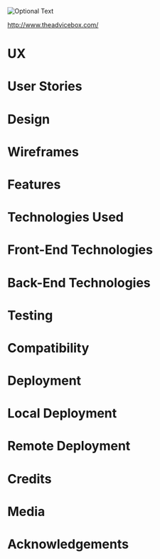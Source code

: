 ![Optional Text](../master/app/static/img/theadvicebox-screenshot.PNG)

http://www.theadvicebox.com/    

# UX


# User Stories


# Design


# Wireframes


# Features


# Technologies Used

   # Front-End Technologies
   
   # Back-End Technologies
   
   
# Testing


# Compatibility


# Deployment

  # Local Deployment
  
  # Remote Deployment
  
# Credits

# Media

# Acknowledgements
